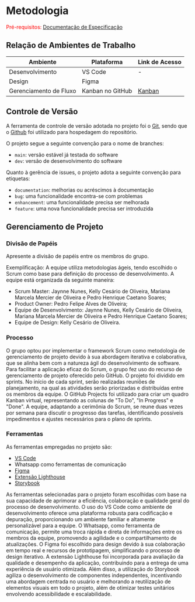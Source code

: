 
# Metodologia

<span style="color:red">Pré-requisitos: <a href="2-Especificação do Projeto.md"> Documentação de Especificação</a></span>

## Relação de Ambientes de Trabalho

| Ambiente                 | Plataforma         | Link de Acesso |
|--------------------------|--------------------|----------------|
| Desenvolvimento          | VS Code            | - |
| Design                   | Figma              | |
| Gerenciamento de Fluxo   | Kanban no GitHub   |  [Kanban](https://github.com/orgs/ICEI-PUC-Minas-PMV-ADS/projects/524)  |


## Controle de Versão

A ferramenta de controle de versão adotada no projeto foi o
[Git](https://git-scm.com/), sendo que o [Github](https://github.com)
foi utilizado para hospedagem do repositório.

O projeto segue a seguinte convenção para o nome de branches:

- `main`: versão estável já testada do software
- `dev`: versão de desenvolvimento do software

Quanto à gerência de issues, o projeto adota a seguinte convenção para
etiquetas:

- `documentation`: melhorias ou acréscimos à documentação
- `bug`: uma funcionalidade encontra-se com problemas
- `enhancement`: uma funcionalidade precisa ser melhorada
- `feature`: uma nova funcionalidade precisa ser introduzida


## Gerenciamento de Projeto

### Divisão de Papéis

Apresente a divisão de papéis entre os membros do grupo.

Exemplificação: A equipe utiliza metodologias ágeis, tendo escolhido o Scrum como base para definição do processo de desenvolvimento. A equipe está organizada da seguinte maneira:

- Scrum Master: Jaynne Nunes, Kelly Cesário de Oliveira, Mariana Marcela Mercier de Oliveira e Pedro Henrique Caetano Soares;
- Product Owner: Pedro Felipe Alves de Oliveira;
- Equipe de Desenvolvimento: Jaynne Nunes, Kelly Cesário de Oliveira, Mariana Marcela Mercier de Oliveira e Pedro Henrique Caetano Soares;
- Equipe de Design: Kelly Cesário de Oliveira.


### Processo

O grupo optou por implementar o framework Scrum como metodologia de gerenciamento de projeto devido à sua abordagem iterativa e colaborativa, que se alinha bem com a natureza ágil do desenvolvimento de software. Para facilitar a aplicação eficaz do Scrum, o grupo fez uso do recurso de gerenciamento de projeto oferecido pelo GitHub. O projeto foi dividido em sprints. No início de cada sprint, serão realizadas reuniões de planejamento, na qual as atividades serão priorizadas e distribuídas entre os membros da equipe. O GitHub Projects foi utilizado para criar um quadro Kanban virtual, representando as colunas de "To Do", "In Progress" e "Done". A equipe, adaptando a cerimônia do Scrum, se reune duas vezes por semana para discutir o progresso das tarefas, identificando possíveis impedimentos e ajustes necessários para o plano de sprints. 

### Ferramentas

As ferramentas empregadas no projeto são:

- [VS Code](https://code.visualstudio.com/)
- Whatsapp como ferramentas de comunicação
- [Figma](https://www.figma.com/)
- [Extensão Lighthouse](https://chrome.google.com/webstore/detail/lighthouse/blipmdconlkpinefehnmjammfjpmpbjk?hl=pt-BR)
- [Storybook](https://storybook.js.org/)

As ferramentas selecionadas para o projeto foram escolhidas com base na sua capacidade de aprimorar a eficiência, colaboração e qualidade geral do processo de desenvolvimento. O uso do VS Code como ambiente de desenvolvimento oferece uma plataforma robusta para codificação e depuração, proporcionando um ambiente familiar e altamente personalizável para a equipe. O Whatsapp, como ferramenta de comunicação, permite uma troca rápida e direta de informações entre os membros da equipe, promovendo a agilidade e o compartilhamento de atualizações. O Figma foi escolhido para design devido à sua colaboração em tempo real e recursos de prototipagem, simplificando o processo de design iterativo. A extensão Lighthouse foi incorporada para avaliação da qualidade e desempenho da aplicação, contribuindo para a entrega de uma experiência de usuário otimizada. Além disso, a utilização do Storybook agiliza o desenvolvimento de componentes independentes, incentivando uma abordagem centrada no usuário e melhorando a reutilização de elementos visuais em todo o projeto, além de otimizar testes unitários envolvendo acessibilidade e escalabilidade.
